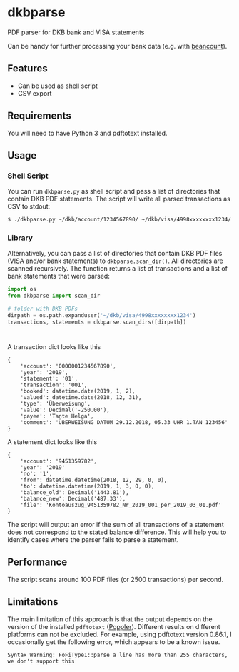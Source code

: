 # dkbparse
PDF parser for DKB bank and VISA statements

Can be handy for further processing your bank data (e.g. with [beancount](https://github.com/beancount/beancount)).

## Features
- Can be used as shell script
- CSV export

## Requirements
You will need to have Python 3 and pdftotext installed.

## Usage

### Shell Script
You can run `dkbparse.py` as shell script and pass a list of directories that contain DKB PDF statements. The script will write all parsed transactions as CSV to stdout:
```bash
$ ./dkbparse.py ~/dkb/account/1234567890/ ~/dkb/visa/4998xxxxxxxx1234/ > transactions.csv
```

### Library
Alternatively, you can pass a list of directories that contain DKB PDF files (VISA and/or bank statements) to `dkbparse.scan_dir()`. All directories are scanned recursively. The function returns a list of transactions and a list of bank statements that were parsed:

```python
import os
from dkbparse import scan_dir

# folder with DKB PDFs
dirpath = os.path.expanduser('~/dkb/visa/4998xxxxxxxx1234') 
transactions, statements = dkbparse.scan_dirs([dirpath])
```
# 
A transaction dict looks like this
```
{
    'account': '0000001234567890',
    'year': '2019',
    'statement': '01',
    'transaction': '001',
    'booked': datetime.date(2019, 1, 2), 
    'valued': datetime.date(2018, 12, 31), 
    'type': 'Überweisung', 
    'value': Decimal('-250.00'), 
    'payee': 'Tante Helga',
    'comment': 'ÜBERWEISUNG DATUM 29.12.2018, 05.33 UHR 1.TAN 123456'
}
```

A statement dict looks like this
```
{   
    'account': '9451359782',
    'year': '2019'
    'no': '1',
    'from': datetime.datetime(2018, 12, 29, 0, 0),
    'to': datetime.datetime(2019, 1, 3, 0, 0),
    'balance_old': Decimal('1443.81'),
    'balance_new': Decimal('487.33'),
    'file': 'Kontoauszug_9451359782_Nr_2019_001_per_2019_03_01.pdf'
}
```

The script will output an error if the sum of all transactions of a statement does not correspond to the stated balance difference. This will help you to identify cases where the parser fails to parse a statement.

## Performance

The script scans around 100 PDF files (or 2500 transactions) per second.

## Limitations

The main limitation of this approach is that the output depends on the version of the installed `pdftotext` ([Poppler](https://poppler.freedesktop.org/)). Different results on different platforms can not be excluded. For example, using pdftotext version 0.86.1, I occasionally get the following error, which appears to be a known issue.
```
Syntax Warning: FoFiType1::parse a line has more than 255 characters, we don't support this
```